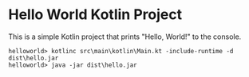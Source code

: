 # Hello World Kotlin Project

This is a simple Kotlin project that prints "Hello, World!" to the console.


```
helloworld> kotlinc src\main\kotlin\Main.kt -include-runtime -d dist\hello.jar
helloworld> java -jar dist\hello.jar
```